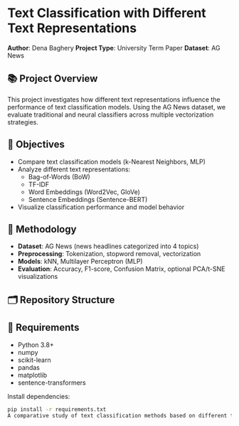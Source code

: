 # Text Classification with Different Text Representations

**Author**: Dena Baghery
**Project Type**: University Term Paper
**Dataset**: AG News

## 📚 Project Overview

This project investigates how different text representations influence the performance of text classification models. Using the AG News dataset, we evaluate traditional and neural classifiers across multiple vectorization strategies.

## 🎯 Objectives

- Compare text classification models (k-Nearest Neighbors, MLP)
- Analyze different text representations:
  - Bag-of-Words (BoW)
  - TF-IDF
  - Word Embeddings (Word2Vec, GloVe)
  - Sentence Embeddings (Sentence-BERT)
- Visualize classification performance and model behavior

## 🧠 Methodology

- **Dataset**: AG News (news headlines categorized into 4 topics)
- **Preprocessing**: Tokenization, stopword removal, vectorization
- **Models**: kNN, Multilayer Perceptron (MLP)
- **Evaluation**: Accuracy, F1-score, Confusion Matrix, optional PCA/t-SNE visualizations

## 🗂️ Repository Structure



## 🔧 Requirements

- Python 3.8+
- numpy
- scikit-learn
- pandas
- matplotlib
- sentence-transformers

Install dependencies:

```bash
pip install -r requirements.txt
A comparative study of text classification methods based on different text representations using the AG News dataset.
